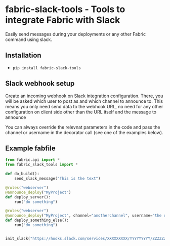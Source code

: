 # fabric-slack-tools - Tools to integrate Fabric with Slack

Easily send messages during your deployments or any other Fabric command using slack.

## Installation
* `pip install fabric-slack-tools`

## Slack webhook setup
Create an incoming webhook on Slack integration configuration. There, you will be asked which user to post as and which
channel to announce to. This means you only need send data to the webhook URL, no need for any other configuration
on client side other than the URL itself and the message to announce

You can always override the relevnat parameters in the code and pass the channel or username in the decorator call (see one of the examples below).

## Example fabfile
```python
from fabric.api import *
from fabric_slack_tools import *

def do_build():
    send_slack_message("This is the text")

@roles("webserver")
@announce_deploy("MyProject")
def deploy_server():
    run("do something")

@roles("webserver")
@announce_deploy("MyProject", channel="anotherchannel", username="the other bot")
def deploy_something_else():
    run("do something")


init_slack("https://hooks.slack.com/services/XXXXXXXXX/YYYYYYYYY/ZZZZZZZZZZZZZZZZZZZZZZZZ")
```
